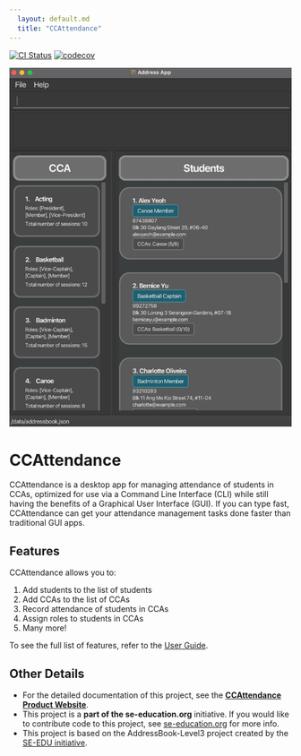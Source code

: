 ```yaml
---
  layout: default.md
  title: "CCAttendance"
---
```


[![CI Status](https://github.com/AY2425S2-CS2103T-T09-4/tp/workflows/Java%20CI/badge.svg)](https://github.com/AY2425S2-CS2103T-T09-4/tp/actions)
[![codecov](https://codecov.io/gh/AY2425S2-CS2103T-T09-4/tp/graph/badge.svg?token=N4G86KG3AJ)](https://codecov.io/gh/AY2425S2-CS2103T-T09-4/tp)

![Ui](images/Ui.png)

# CCAttendance
CCAttendance is a desktop app for managing attendance of students in CCAs, optimized for use via a Command Line Interface (CLI) while still having the benefits of a Graphical User Interface (GUI). If you can type fast, CCAttendance can get your attendance management tasks done faster than traditional GUI apps.

## Features
CCAttendance allows you to:
  1. Add students to the list of students
  2. Add CCAs to the list of CCAs
  3. Record attendance of students in CCAs
  4. Assign roles to students in CCAs
  5. Many more!

To see the full list of features, refer to the [User Guide](https://ay2425s2-cs2103t-t09-4.github.io/tp/UserGuide.html).

## Other Details
* For the detailed documentation of this project, see the **[CCAttendance Product Website](https://ay2425s2-cs2103t-t09-4.github.io/tp/)**.
* This project is a **part of the se-education.org** initiative. If you would like to contribute code to this project, see [se-education.org](https://se-education.org/#contributing-to-se-edu) for more info.
* This project is based on the AddressBook-Level3 project created by the [SE-EDU initiative](https://se-education.org/).

